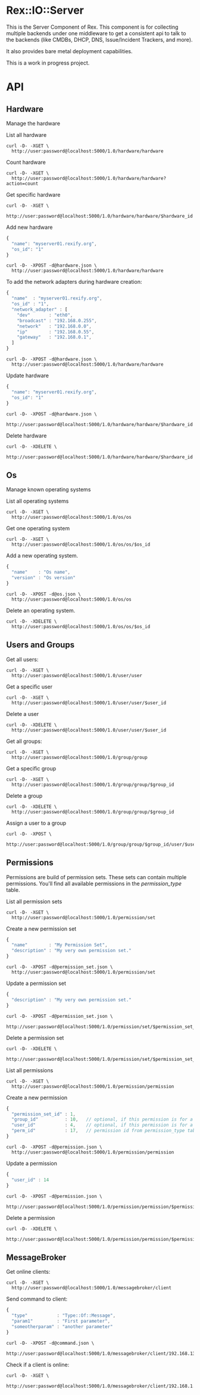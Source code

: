 # Rex::IO::Server

This is the Server Component of Rex. This component is for collecting multiple backends under one middleware to get a consistent api to talk to the backends (like CMDBs, DHCP, DNS, Issue/Incident Trackers, and more).

It also provides bare metal deployment capabilities.

This is a work in progress project.


# API

## Hardware

Manage the hardware

List all hardware

```
curl -D- -XGET \
  http://user:password@localhost:5000/1.0/hardware/hardware
```

Count hardware

```
curl -D- -XGET \
  http://user:password@localhost:5000/1.0/hardware/hardware?action=count
```

Get specific hardware

```
curl -D- -XGET \
  http://user:password@localhost:5000/1.0/hardware/hardware/$hardware_id
```

Add new hardware

```javascript
{
  "name": "myserver01.rexify.org",
  "os_id": "1"
}
```

```
curl -D- -XPOST -d@hardware.json \
  http://user:password@localhost:5000/1.0/hardware/hardware
```

To add the network adapters during hardware creation:

```javascript
{
  "name"  : "myserver01.rexify.org",
  "os_id" : "1",
  "network_adapter" : [
    "dev"       : "eth0",
    "broadcast" : "192.168.0.255",
    "network"   : "192.168.0.0",
    "ip"        : "192.168.0.55",
    "gateway"   : "192.168.0.1",
  ]
}
```

```
curl -D- -XPOST -d@hardware.json \
  http://user:password@localhost:5000/1.0/hardware/hardware
```


Update hardware

```javascript
{
  "name": "myserver01.rexify.org",
  "os_id": "1"
}
```

```
curl -D- -XPOST -d@hardware.json \
  http://user:password@localhost:5000/1.0/hardware/hardware/$hardware_id
```

Delete hardware

```
curl -D- -XDELETE \
  http://user:password@localhost:5000/1.0/hardware/hardware/$hardware_id
```

## Os

Manage known operating systems

List all operating systems

```
curl -D- -XGET \
  http://user:password@localhost:5000/1.0/os/os
```

Get one operating system

```
curl -D- -XGET \
  http://user:password@localhost:5000/1.0/os/os/$os_id
```

Add a new operating system.

```javascript
{
  "name"    : "Os name",
  "version" : "Os version"
}
```

```
curl -D- -XPOST -d@os.json \
  http://user:password@localhost:5000/1.0/os/os
```

Delete an operating system.

```
curl -D- -XDELETE \
  http://user:password@localhost:5000/1.0/os/os/$os_id
```

## Users and Groups

Get all users:

```
curl -D- -XGET \
  http://user:password@localhost:5000/1.0/user/user
```

Get a specific user

```
curl -D- -XGET \
  http://user:password@localhost:5000/1.0/user/user/$user_id
```

Delete a user

```
curl -D- -XDELETE \
  http://user:password@localhost:5000/1.0/user/user/$user_id
```

Get all groups:

```
curl -D- -XGET \
  http://user:password@localhost:5000/1.0/group/group
```

Get a specific group

```
curl -D- -XGET \
  http://user:password@localhost:5000/1.0/group/group/$group_id
```

Delete a group

```
curl -D- -XDELETE \
  http://user:password@localhost:5000/1.0/group/group/$group_id
```

Assign a user to a group

```
curl -D- -XPOST \
  http://user:password@localhost:5000/1.0/group/group/$group_id/user/$user_id
```

## Permissions

Permissions are build of permission sets. These sets can contain multiple permissions. You'll find all available permissions in the *permission_type* table.

List all permission sets

```
curl -D- -XGET \
  http://user:password@localhost:5000/1.0/permission/set
```

Create a new permission set

```javascript
{
  "name"        : "My Permission Set",
  "description" : "My very own permission set."
}
```

```
curl -D- -XPOST -d@permission_set.json \
  http://user:password@localhost:5000/1.0/permission/set
```

Update a permission set

```javascript
{
  "description" : "My very own permission set."
}
```

```
curl -D- -XPOST -d@permission_set.json \
  http://user:password@localhost:5000/1.0/permission/set/$permission_set_id
```

Delete a permission set

```
curl -D- -XDELETE \
  http://user:password@localhost:5000/1.0/permission/set/$permission_set_id
```

List all permissions

```
curl -D- -XGET \
  http://user:password@localhost:5000/1.0/permission/permission
```

Create a new permission

```javascript
{
  "permission_set_id" : 1,
  "group_id"          : 10,   // optional, if this permission is for a group
  "user_id"           : 4,    // optional, if this permission is for a user
  "perm_id"           : 17,   // permission id from permission_type table
}
```

```
curl -D- -XPOST -d@permission.json \
  http://user:password@localhost:5000/1.0/permission/permission
```

Update a permission

```javascript
{
  "user_id" : 14
}
```

```
curl -D- -XPOST -d@permission.json \
  http://user:password@localhost:5000/1.0/permission/permission/$permission_id
```

Delete a permission

```
curl -D- -XDELETE \
  http://user:password@localhost:5000/1.0/permission/permission/$permission_id
```


## MessageBroker

Get online clients:

```
curl -D- -XGET \
  http://user:password@localhost:5000/1.0/messagebroker/client
```

Send command to client:

```javascript
{
  "type"           : "Type::Of::Message",
  "param1"         : "First parameter",
  "someotherparam" : "another parameter"
}
```

```
curl -D- -XPOST -d@command.json \
  http://user:password@localhost:5000/1.0/messagebroker/client/192.168.13.213
```

Check if a client is online:

```
curl -D- -XGET \
  http://user:password@localhost:5000/1.0/messagebroker/client/192.168.1.5/online
```
